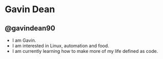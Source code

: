 # Gavin Dean

## @gavindean90

- I am Gavin.
- I am interested in Linux, automation and food.
- I am currently learning how to make more of my life defined as code. 
